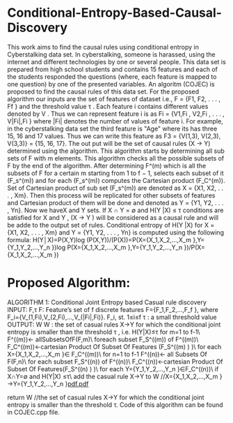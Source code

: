 # Conditional-Entropy-Based-Causal-Discovery
This work aims to find the causal rules using conditional entropy in Cyberstalking data set. In cyberstalking, someone is harassed, using the internet and different technologies by one or several people. This data set is prepared from high school students and contains 15 features and each of the students responded the questions (where, each feature is mapped to one question) by one of the presented variables. An algoritm (COJEC) is proposed to find the causal rules of this data set. For the proposed algorithm our inputs are the set of features of dataset i.e., F = {F1, F2, . . . , Ff } and the threshold value τ . Each feature i  contains different values denoted by V . Thus we can represent feature i is as Fi = {V1,Fi , V2,Fi , . . . , V|Fi|,Fi } where |Fi| denotes the number of values of feature i. For example, in the cyberstalking data set the third feature is "Age" where its has three 15, 16 and 17 values. Thus we can write this feature as F3 = {V(1,3), V(2,3), V(3,3)} = {15, 16, 17}. The out put will be the set of causal rules (X → Y) determined using the algorithm. This algorithm starts by determining all sub sets of F with m elements. This algorithm checks all the possible subsets of F by the end of the algorithm. After determining F^(m) which is all the subsets of F for a certain m starting from 1 to f − 1, selects each subset of it (F_s^(m)) and for each (F_s^(m)) computes the Cartesian product (F_C^(m)). Set of Cartesian product of sub set (F_s^(m)) are denoted as X = {X1, X2, . . . , Xm}. Then this process will be replicated for other subsets of features and Cartesian product of them will be done and denoted as Y = {Y1, Y2, . . . , Yn}. Now we haveX and Y sets. If X ∩ Y = ∅ and H(Y |X) ≤ τ  conditions are satisfied for X and Y ,  (X → Y ) will be considered as a causal rule  and will be adde to the output set of rules. Conditional entropy of H(Y |X) for X = {X1, X2, . . . , Xm} and Y = {Y1, Y2, . . . , Yn} is computed using the following formula:
H(Y│X)=P(X,Y)log (P(X,Y))/(P(X))=P(X={X_1,X_2,…,X_m },Y={Y_1,Y_2,…,Y_n })log P(X={X_1,X_2,…,X_m },Y={Y_1,Y_2,…,Y_n })/P(X={X_1,X_2,…,X_m }) 

# Proposed  Algorithm:
ALGORITHM 1:  Conditional Joint Entropy based Casual rule discovery
INPUT: F,τ
F:  Feature’s set of f discrete features F={F_1,F_2,…,F_f }, where F_i={V_(1,Fi),V_(2,Fi),…,V_(|Fi|,Fi)}. F_i, st. 1≤i≤f
τ : a small threshold value
OUTPUT: W
W : the set of casual rules X->Y for which the conditional joint entropy is smaller than the threshold τ , i.e. H(Y|X)≤τ
  for m=1 to f-1\\
        F^((m))← allSubsetsOfF(F,m)\\ 
        foreach subset F_S^((m))  of F^((m))\\
   	F_C^((m))←cartesian Product Of Subset Of Features (F_S^((m) ) )\\
 	for each X={X_1,X_2,…,X_m }∈ F_C^((m))\\
                      for n=1 to f-1
                             F^((n))← all Subsets Of F(F,n)\\
                            for each subset F_S^((n))  of F^((n))\\
   	                      F_C^((n))←cartesian Product Of Subset Of Features(F_S^((n) ) )\\
                                 for each Y={Y_1,Y_2,…,Y_n }∈F_C^((n))\\
                                            if X∩Y=∅ and H(Y|X) ≤τ\\
                                                  add the casual rule X→Y to W //X={X_1,X_2,…,X_m }→Y={Y_1,Y_2,…,Y_n }[pdf.pdf](https://github.com/sama1habibi/Conditional-Entropy-Based-Causal-Discovery/files/8941392/pdf.pdf)





  return W     //the set of casual rules X->Y for which the conditional joint entropy is smaller than the threshold τ.
 Code of this algorithm can be found in COJEC.cpp file.
